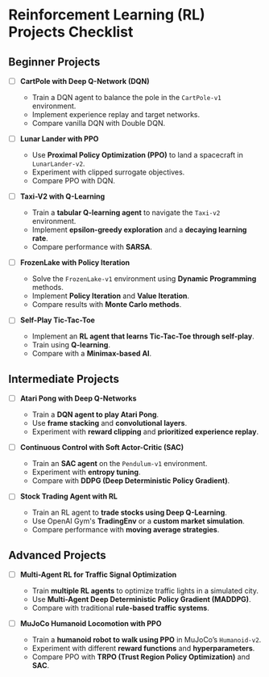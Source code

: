 # Reinforcement Learning (RL) Projects Checklist

## **Beginner Projects**
- [ ] **CartPole with Deep Q-Network (DQN)**
  - Train a DQN agent to balance the pole in the `CartPole-v1` environment.
  - Implement experience replay and target networks.
  - Compare vanilla DQN with Double DQN.

- [ ] **Lunar Lander with PPO**
  - Use **Proximal Policy Optimization (PPO)** to land a spacecraft in `LunarLander-v2`.
  - Experiment with clipped surrogate objectives.
  - Compare PPO with DQN.

- [ ] **Taxi-V2 with Q-Learning**
  - Train a **tabular Q-learning agent** to navigate the `Taxi-v2` environment.
  - Implement **epsilon-greedy exploration** and a **decaying learning rate**.
  - Compare performance with **SARSA**.

- [ ] **FrozenLake with Policy Iteration**
  - Solve the `FrozenLake-v1` environment using **Dynamic Programming** methods.
  - Implement **Policy Iteration** and **Value Iteration**.
  - Compare results with **Monte Carlo methods**.

- [ ] **Self-Play Tic-Tac-Toe**
  - Implement an **RL agent that learns Tic-Tac-Toe through self-play**.
  - Train using **Q-learning**.
  - Compare with a **Minimax-based AI**.

## **Intermediate Projects**
- [ ] **Atari Pong with Deep Q-Networks**
  - Train a **DQN agent to play Atari Pong**.
  - Use **frame stacking** and **convolutional layers**.
  - Experiment with **reward clipping** and **prioritized experience replay**.

- [ ] **Continuous Control with Soft Actor-Critic (SAC)**
  - Train an **SAC agent** on the `Pendulum-v1` environment.
  - Experiment with **entropy tuning**.
  - Compare with **DDPG (Deep Deterministic Policy Gradient)**.

- [ ] **Stock Trading Agent with RL**
  - Train an RL agent to **trade stocks using Deep Q-Learning**.
  - Use OpenAI Gym's **TradingEnv** or a **custom market simulation**.
  - Compare performance with **moving average strategies**.

## **Advanced Projects**
- [ ] **Multi-Agent RL for Traffic Signal Optimization**
  - Train **multiple RL agents** to optimize traffic lights in a simulated city.
  - Use **Multi-Agent Deep Deterministic Policy Gradient (MADDPG)**.
  - Compare with traditional **rule-based traffic systems**.

- [ ] **MuJoCo Humanoid Locomotion with PPO**
  - Train a **humanoid robot to walk using PPO** in MuJoCo’s `Humanoid-v2`.
  - Experiment with different **reward functions** and **hyperparameters**.
  - Compare PPO with **TRPO (Trust Region Policy Optimization)** and **SAC**.

